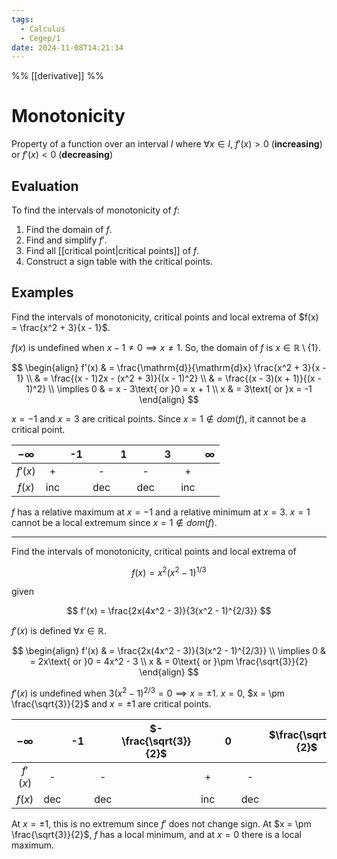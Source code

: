 ```yaml
---
tags:
  - Calculus
  - Cegep/1
date: 2024-11-08T14:21:34
---
```


%% [[derivative]] %%

# Monotonicity

Property of a function over an interval $I$ where $\forall x \in I,\ f'(x) > 0$ (**increasing**) or $f'(x) < 0$ (**decreasing**)

## Evaluation

To find the intervals of monotonicity of $f$:

1. Find the domain of $f$.
2. Find and simplify $f'$.
3. Find all [[critical point|critical points]] of $f$.
4. Construct a sign table with the critical points.

## Examples

Find the intervals of monotonicity, critical points and local extrema of $f(x) = \frac{x^2 + 3}{x - 1}$.

$f(x)$ is undefined when $x - 1 \ne 0 \implies x \ne 1$. So, the domain of $f$ is $x \in \mathbb{R}\setminus\{1\}$.

$$
\begin{align}
f'(x) & = \frac{\mathrm{d}}{\mathrm{d}x} \frac{x^2 + 3}{x - 1} \\
 & = \frac{(x - 1)2x - (x^2 + 3)}{(x - 1)^2} \\
 & = \frac{(x - 3)(x + 1)}{(x - 1)^2} \\
\implies 0 & = x - 3\text{ or }0 = x + 1 \\
x & = 3\text{ or }x = -1
\end{align}
$$

$x = -1$ and $x = 3$ are critical points. Since $x = 1 \notin dom(f)$, it cannot be a critical point.

| $-\infty$ |     | -1  |     |  1  |     |  3  |     | $\infty$ |
|:---------:|:---:|:---:|:---:|:---:|:---:|:---:|:---:|:--------:|
|  $f'(x)$  |  +  |     |  -  |     |  -  |     |  +  |          |
|  $f(x)$   | inc |     | dec |     | dec |     | inc |          |

$f$ has a relative maximum at $x = -1$ and a relative minimum at $x = 3$.
$x = 1$ cannot be a local extremum since $x = 1 \notin dom(f)$.

---

Find the intervals of monotonicity, critical points and local extrema of

$$
f(x) = x^2(x^2 - 1)^{1/3}
$$

given

$$
f'(x) = \frac{2x(4x^2 - 3)}{3(x^2 - 1)^{2/3}}
$$

$f'(x)$ is defined $\forall x\in \mathbb{R}$.

$$
\begin{align}
f'(x) & = \frac{2x(4x^2 - 3)}{3(x^2 - 1)^{2/3}} \\
\implies 0 & = 2x\text{ or }0 = 4x^2 - 3 \\
x & = 0\text{ or }\pm \frac{\sqrt{3}}{2}
\end{align}
$$

$f'(x)$ is undefined when $3(x^2 - 1)^{2/3} = 0 \implies x = \pm1$.
$x = 0$, $x = \pm \frac{\sqrt{3}}{2}$ and $x = \pm1$ are critical points.

| $-\infty$ |     | -1  |     | $-\frac{\sqrt{3}}{2}$ |     |  0  |     | $\frac{\sqrt{3}}{2}$ |     |  1  |     | $\infty$ |
|:---------:|:---:|:---:|:---:|:---------------------:|:---:|:---:|:---:|:--------------------:|:---:|:---:|:---:|:--------:|
|  $f'(x)$  |  -  |     |  -  |                       |  +  |     |  -  |                      |  +  |     |  +  |          |
|  $f(x)$   | dec |     | dec |                       | inc |     | dec |                      | inc |     | inc |          |

At $x = \pm1$, this is no extremum since $f'$ does not change sign.
At $x = \pm \frac{\sqrt{3}}{2}$, $f$ has a local minimum, and at $x = 0$ there is a local maximum.
